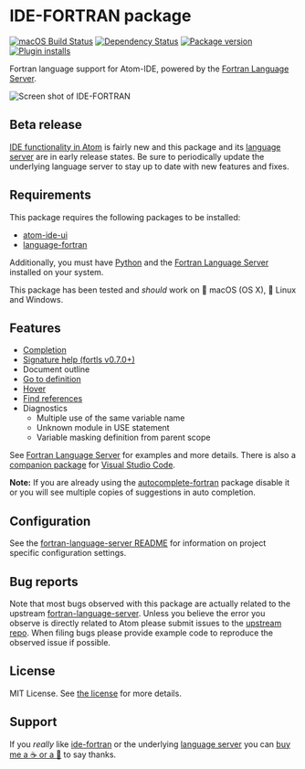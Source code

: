 # IDE-FORTRAN package
[![macOS Build Status](https://travis-ci.org/hansec/ide-fortran.svg?branch=master)](https://travis-ci.org/hansec/ide-fortran)
[![Dependency Status](https://david-dm.org/hansec/ide-fortran.svg)](https://david-dm.org/hansec/ide-fortran)
[![Package version](https://img.shields.io/apm/v/ide-fortran.svg)](https://atom.io/packages/ide-fortran)
[![Plugin installs](https://img.shields.io/apm/dm/ide-fortran.svg)](https://atom.io/packages/ide-fortran)

Fortran language support for Atom-IDE, powered by the [Fortran Language Server](https://github.com/hansec/fortran-language-server).

![Screen shot of IDE-FORTRAN](https://raw.githubusercontent.com/hansec/ide-fortran/master/images/screenshot.png)

## Beta release

[IDE functionality in Atom](https://ide.atom.io/) is fairly new and this package and
its [language server](https://github.com/hansec/fortran-language-server) are in early release states. Be sure
to periodically update the underlying language server to stay up to date with new features and fixes.

## Requirements
This package requires the following packages to be installed:
 * [atom-ide-ui](https://atom.io/packages/atom-ide-ui)
 * [language-fortran](https://atom.io/packages/language-fortran)

Additionally, you must have [Python](https://www.python.org/) and the
[Fortran Language Server](https://github.com/hansec/fortran-language-server) installed
on your system.

This package has been tested and *should* work on :apple: macOS (OS X), :penguin: Linux and Windows.

## Features

* [Completion](https://raw.githubusercontent.com/hansec/fortran-language-server/master/images/fortls_autocomplete.gif)
* [Signature help (fortls v0.7.0+)](https://raw.githubusercontent.com/hansec/fortran-language-server/master/images/fortls_sigHelp.gif)
* Document outline
* [Go to definition](https://raw.githubusercontent.com/hansec/fortran-language-server/master/images/fortls_gotodef.gif)
* [Hover](https://raw.githubusercontent.com/hansec/fortran-language-server/master/images/fortls_hover.gif)
* [Find references](https://raw.githubusercontent.com/hansec/fortran-language-server/master/images/fortls_refs.png)
* Diagnostics
  - Multiple use of the same variable name
  - Unknown module in USE statement
  - Variable masking definition from parent scope

See [Fortran Language Server](https://github.com/hansec/fortran-language-server) for examples and more details. There is also a [companion package](https://marketplace.visualstudio.com/items?itemName=hansec.fortran-ls) for [Visual Studio Code](https://code.visualstudio.com/).

**Note:** If you are already using the [autocomplete-fortran](https://atom.io/packages/autocomplete-fortran) package
disable it or you will see multiple copies of suggestions in auto completion.

## Configuration

See the [fortran-language-server README](https://github.com/hansec/fortran-language-server/blob/master/README.rst) for
information on project specific configuration settings.

## Bug reports
Note that most bugs observed with this package are actually related to the upstream
[fortran-language-server](https://github.com/hansec/fortran-language-server). Unless you believe the error
you observe is directly related to Atom please submit issues to the
[upstream repo](https://github.com/hansec/fortran-language-server/issues/new). When filing bugs please
provide example code to reproduce the observed issue if possible.

## License
MIT License. See [the license](LICENSE.md) for more details.

## Support

If you *really* like [ide-fortran](https://atom.io/packages/ide-fortran) or the underlying [language server](https://github.com/hansec/fortran-language-server) you can <a href='https://paypal.me/hansec' target="_blank">buy me a :coffee: or a :beer:</a> to say thanks.
